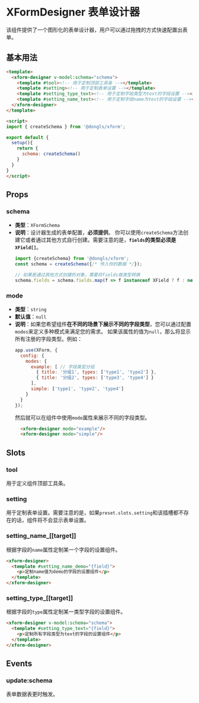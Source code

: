 # XFormDesigner  表单设计器
该组件提供了一个图形化的表单设计器，用户可以通过拖拽的方式快速配置出表单。
## 基本用法

```html
<template>
  <xform-designer v-model:schema="schema">
    <template #tool><!-- 用于定制顶部工具条 --></template>
    <template #setting><!-- 用于定制表单设置 --></template>
    <template #setting_type_text><!-- 用于定制字段类型为text的字段设置 --></template>
    <template #setting_name_test><!-- 用于定制字段name为test的字段设置 --></template>
  </xform-designer>
</template>

<script>
import { createSchema } from '@dongls/xform';

export default {
  setup(){
    return {
      schema: createSchema()
    }
  }
}
</script>
```

## Props
### schema
- **类型**：`XFormSchema`<is-link path="/doc/model#XFormSchema"></is-link>
- **说明**：设计器生成的表单配置，**必须提供**。 你可以使用`createSchema`方法创建它或者通过其他方式自行创建。需要注意的是，**`fields`的类型必须是`XField[]`**。
  ```javascript
  import {createSchema} from '@dongls/xform';
  const schema = createSchema({/* 传入你的数据 */});

  // 如果是通过其他方式创建的对象，需要将fields做类型转换
  schema.fields = schema.fields.map(f => f instanceof XField ? f : new XField(f))
  ```

### mode
- **类型**：`string`
- **默认值**：`null`
- **说明**：如果您希望组件**在不同的场景下展示不同的字段类型**，您可以通过配置`modes`来定义多种模式来满足您的需求。 如果该属性的值为`null`，那么将显示所有注册的字段类型。例如：
  ```javascript
  app.use(XForm, {
    config: {
      modes: { 
        example: [ // 字段类型分组
          { title: '分组1', types: ['type1', 'type2'] },
          { title: '分组2', types: ['type3', 'type4'] }
        ],
        simple: ['type1', 'type2', 'type4']
      }
    }
  });
  ```
  然后就可以在组件中使用`mode`属性来展示不同的字段类型。
  ```html
    <xform-designer mode="example"/>
    <xform-designer mode="simple"/>
  ```

## Slots

### tool
用于定义组件顶部工具条。
### setting
用于定制表单设置。需要注意的是，如果`preset.slots.setting`和该插槽都不存在的话，组件将不会显示表单设置。
### setting_name_[[target]]
根据字段的`name`属性定制某一个字段的设置组件。  
```html
<xform-designer>
  <template #setting_name_demo="{field}">
    <p>定制name值为demo的字段的设置组件</p>
  </template>
</xform-designer>
```
### setting_type_[[target]]
根据字段的`type`属性定制某一类型字段的设置组件。  
```html
<xform-designer v-model:schema="schema">
  <template #setting_type_text="{field}">
    <p>定制所有字段类型为text的字段的设置组件</p>
  </template>
</xform-designer>
```

## Events  
### update:schema
表单数据表更时触发。